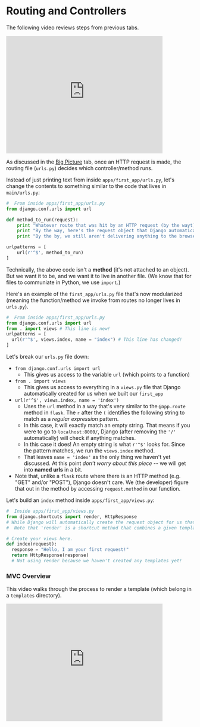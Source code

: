 # Routing and Controllers

The following video reviews steps from previous tabs.

<iframe width="420" height="315" src="https://www.youtube.com/embed/hdDa35ATofo" frameborder="0" allowfullscreen></iframe>

As discussed in the [Big Picture](003Big_Picture.md) tab, once an HTTP request is made, the routing file (`urls.py`) decides which controller/method runs.

Instead of just printing text from inside `apps/first_app/urls.py`, let's change the contents to something similar to the code that lives in `main/urls.py`:

```py
#  From inside apps/first_app/urls.py
from django.conf.urls import url

def method_to_run(request):
    print "Whatever route that was hit by an HTTP request (by the wayt) decided to invoke me!"
    print "By the way, here's the request object that Django automatically passes us:", request
    print "By the by, we still aren't delivering anything to the browser, so you should see 'ValueError at /'"

urlpatterns = [
    url(r'^$', method_to_run)
]
```

Technically, the above code isn't a **method** (it's not attached to an object). But we want it to be, and we want it to live in another file. (We know that for files to communiate in Python, we use `import`.)


Here's an example of the `first_app/urls.py` file that's now modularized (meaning the function/method we invoke from routes no longer lives in `urls.py`).

``` python
#  From inside apps/first_app/urls.py
from django.conf.urls import url
from . import views # This line is new!
urlpatterns = [
  url(r'^$', views.index, name = "index") # This line has changed!
]
```

Let's break our `urls.py` file down:

+ `from django.conf.urls import url`
  + This gives us access to the variable `url` (which points to a function)
+ `from . import views`
  + This gives us access to everything in a `views.py` file that Django automatically created for us when we built our `first_app`
+ `url(r'^$', views.index, name = 'index')`
  + Uses the `url` method in a way that's very similar to the `@app.route` method in `flask`. The `r` after the `(` identifies the following string to match as a *regular expression* pattern.
  + In this case, it will exactly match an empty string. That means if you were to go to `localhost:8000/`, Django (after removing the `'/'` automatically) will check if anything matches.
  + In this case it does! An empty string is what `r'^$'` looks for. Since the pattern matches, we run the `views.index` method.
  + That leaves `name = 'index'` as the only thing we haven't yet discussed. At this point *don't worry about this piece* -- we will get into **named urls** in a bit.
+ Note that, unlike a `flask` route where there is an HTTP method (e.g. "GET" and/or "POST"), Django doesn't care. We (the developer) figure that out in the method by accessing `request.method` in our function.

Let's build an `index` method inside `apps/first_app/views.py`:

```python
#  Inside apps/first_app/views.py
from django.shortcuts import render, HttpResponse
# While Django will automatically create the request object for us that's passed into our method, HttpResponse objects are our responsibility to create and return to the browser.
#  Note that 'render' is a shortcut method that combines a given template with a given context dictionary and returns an HttpResponse object with that rendered text.

# Create your views here.
def index(request):
  response = "Hello, I am your first request!"
  return HttpResponse(response)
  # Not using render because we haven't created any templates yet!
```

### MVC Overview
This video walks through the process to render a template (which belong in a `templates` directory).

<iframe width="420" height="315" src="https://www.youtube.com/embed/6wDux8ueSIA" frameborder="0" allowfullscreen></iframe>
